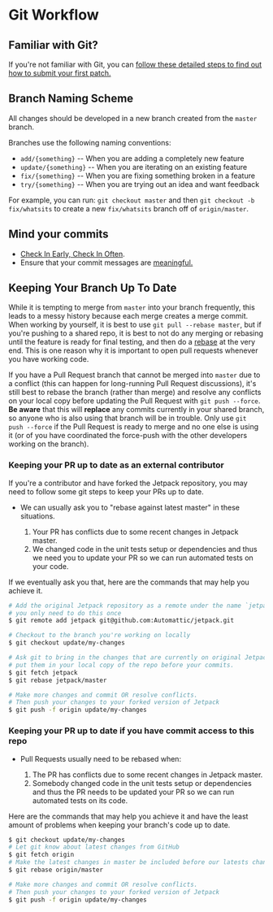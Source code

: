 # Git Workflow

## Familiar with Git?

If you're not familiar with Git, you can [follow these detailed steps to find out how to submit your first patch.](guides/submit-patch.md)

## Branch Naming Scheme

All changes should be developed in a new branch created from the `master` branch.

Branches use the following naming conventions:

* `add/{something}` -- When you are adding a completely new feature
* `update/{something}` -- When you are iterating on an existing feature
* `fix/{something}` -- When you are fixing something broken in a feature
* `try/{something}` -- When you are trying out an idea and want feedback

For example, you can run: `git checkout master` and then `git checkout -b fix/whatsits` to create a new `fix/whatsits` branch off of `origin/master`.

## Mind your commits

- [Check In Early, Check In Often](http://blog.codinghorror.com/check-in-early-check-in-often/).
- Ensure that your commit messages are [meaningful.](http://robots.thoughtbot.com/5-useful-tips-for-a-better-commit-message)

## Keeping Your Branch Up To Date

While it is tempting to merge from `master` into your branch frequently, this leads to a messy history because each merge creates a merge commit. When working by yourself, it is best to use `git pull --rebase master`, but if you're pushing to a shared repo, it is best to not do any merging or rebasing until the feature is ready for final testing, and then do a [rebase](https://github.com/edx/edx-platform/wiki/How-to-Rebase-a-Pull-Request) at the very end. This is one reason why it is important to open pull requests whenever you have working code.

If you have a Pull Request branch that cannot be merged into `master` due to a conflict (this can happen for long-running Pull Request discussions), it's still best to rebase the branch (rather than merge) and resolve any conflicts on your local copy before updating the Pull Request with `git push --force`. **Be aware** that this will **replace** any commits currently in your shared branch, so anyone who is also using that branch will be in trouble. Only use `git push --force` if the Pull Request is ready to merge and no one else is using it (or of you have coordinated the force-push with the other developers working on the branch).

### Keeping your PR up to date as an external contributor

If you're a contributor and have forked the Jetpack repository, you may need to follow some git steps to keep your PRs up to date.

* We can usually ask you to "rebase against latest master" in these situations.

  1. Your PR has conflicts due to some recent changes in Jetpack master.
  2. We changed code in the unit tests setup or dependencies and thus we need you to update your PR so we can run automated tests on your code.

If we eventually ask you that, here are the commands that may help you achieve it.

```sh
# Add the original Jetpack repository as a remote under the name `jetpack`
# you only need to do this once
$ git remote add jetpack git@github.com:Automattic/jetpack.git

# Checkout to the branch you're working on locally
$ git checkout update/my-changes

# Ask git to bring in the changes that are currently on original Jetpack repo's master branch and
# put them in your local copy of the repo before your commits.
$ git fetch jetpack
$ git rebase jetpack/master

# Make more changes and commit OR resolve conflicts.
# Then push your changes to your forked version of Jetpack
$ git push -f origin update/my-changes
```

### Keeping your PR up to date if you have commit access to this repo

* Pull Requests usually need to be rebased when:

  1. The PR has conflicts due to some recent changes in Jetpack master.
  2. Somebody changed code in the unit tests setup or dependencies and thus the PR needs to be updated your PR so we can run automated tests on its code.

Here are the commands that may help you achieve it and have the least amount of problems when keeping your branch's code up to date.

```sh
$ git checkout update/my-changes
# Let git know about latest changes from GitHub
$ git fetch origin
# Make the latest changes in master be included before our latests changes in this branch.
$ git rebase origin/master

# Make more changes and commit OR resolve conflicts.
# Then push your changes to your forked version of Jetpack
$ git push -f origin update/my-changes
```
